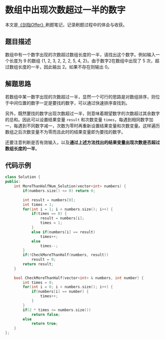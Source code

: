 # 数组中出现次数超过一半的数字

本文是[《剑指Offer》](https://www.nowcoder.com/ta/coding-interviews?page=1)刷题笔记，记录刷题过程中的体会与收获。

## 题目描述

数组中有一个数字出现的次数超过数组长度的一半，请找出这个数字。例如输入一个长度为 9 的数组 {1, 2, 3, 2, 2, 2, 5, 4, 2}。由于数字2在数组中出现了 5 次，超过数组长度的一半，因此输出 2。如果不存在则输出 0。

## 解题思路

若数组中某一数字出现的次数超过一半，显然一个可行的思路是对数组排序，则位于中间位置的数字一定是要找的数字，可以通过快速排序查找到。

另外，既然要找的数字出现次数超过一半，则意味着期望数字的次数超过其余数字的总和。因此可以设置结果变量 `result` 和次数变量 `times`，每遇到相同数字加一，每遇到不同数字减一，次数为零时再重新设置结果变量和次数变量。这样遍历数组之后次数变量不为零而且此时的结果变量即为要找的数字。

还要注意判断是否有效输入，以及**通过上述方法找出的结果变量出现次数是否超过数组长度的一半**。

## 代码示例

```C++
class Solution {
public:
    int MoreThanHalfNum_Solution(vector<int> numbers) {
        if(numbers.size() <= 0) return 0;
        
        int result = numbers[0];
        int times = 1;
        for(int i = 1; i < numbers.size(); i++) {
            if(times == 0) {
                result = numbers[i];
                times = 1;
            }
            else if(numbers[i] == result)
                times++;
            else
                times--;
        }
        if(!CheckMoreThanHalf(numbers, result))
            result = 0;
        return result;
    }
    
    bool CheckMoreThanHalf(vector<int> & numbers, int number) {
        int times = 0;
        for(int i = 0; i < numbers.size(); i++) {
            if(numbers[i] == number) {
                times++;
            }
        }
        if(2 * times <= numbers.size())
            return false;
        else
            return true;
    }
};
```

